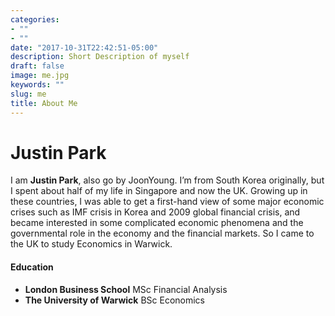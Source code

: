 ```yaml
---
categories:
- ""
- ""
date: "2017-10-31T22:42:51-05:00"
description: Short Description of myself
draft: false
image: me.jpg
keywords: ""
slug: me
title: About Me
---
```

# Justin Park

I am **Justin Park**, also go by JoonYoung. I’m from South Korea originally, but I spent about half of my life in Singapore and now the UK. Growing up in these countries, I was able to get a first-hand view of some major economic crises such as IMF crisis in Korea and 2009 global financial crisis, and became interested in some complicated economic phenomena and the governmental role in the economy and the financial markets. So I came to the UK to study Economics in Warwick.

#### Education
* **London Business School** MSc Financial Analysis
* **The University of Warwick** BSc Economics


